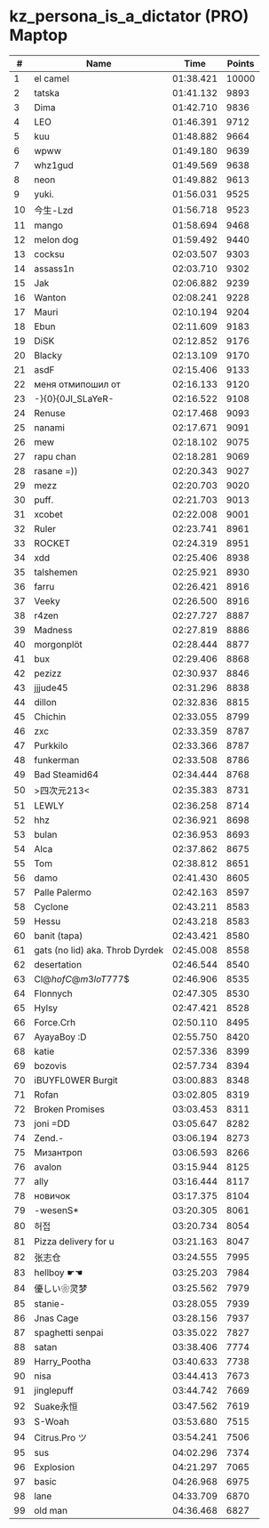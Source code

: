 # kz_persona_is_a_dictator (PRO) Maptop

|  # | Name | Time | Points |
|-------------- | -------------- | -------------- | -------------- | 
| 1 | el camel | 01:38.421 | 10000 | 
| 2 | tatska | 01:41.132 | 9893 | 
| 3 | Dima | 01:42.710 | 9836 | 
| 4 | LEO | 01:46.391 | 9712 | 
| 5 | kuu | 01:48.882 | 9664 | 
| 6 | wpww | 01:49.180 | 9639 | 
| 7 | whz1gud | 01:49.569 | 9638 | 
| 8 | neon | 01:49.882 | 9613 | 
| 9 | yuki. | 01:56.031 | 9525 | 
| 10 | 今生-Lzd | 01:56.718 | 9523 | 
| 11 | mango | 01:58.694 | 9468 | 
| 12 | melon dog | 01:59.492 | 9440 | 
| 13 | cocksu | 02:03.507 | 9303 | 
| 14 | assass1n | 02:03.710 | 9302 | 
| 15 | Jak | 02:06.882 | 9239 | 
| 16 | Wanton | 02:08.241 | 9228 | 
| 17 | Mauri | 02:10.194 | 9204 | 
| 18 | Ebun | 02:11.609 | 9183 | 
| 19 | DiSK | 02:12.852 | 9176 | 
| 20 | Blacky | 02:13.109 | 9170 | 
| 21 | asdF | 02:15.406 | 9133 | 
| 22 | меня отмипошил от | 02:16.133 | 9120 | 
| 23 | -}{0}{0JI_SLaYeR- | 02:16.522 | 9108 | 
| 24 | Renuse | 02:17.468 | 9093 | 
| 25 | nanami | 02:17.671 | 9091 | 
| 26 | mew | 02:18.102 | 9075 | 
| 27 | rapu chan | 02:18.281 | 9069 | 
| 28 | rasane =)) | 02:20.343 | 9027 | 
| 29 | mezz | 02:20.703 | 9020 | 
| 30 | puff. | 02:21.703 | 9013 | 
| 31 | xcobet | 02:22.008 | 9001 | 
| 32 | Ruler | 02:23.741 | 8961 | 
| 33 | ROCKET | 02:24.319 | 8951 | 
| 34 | xdd | 02:25.406 | 8938 | 
| 35 | talshemen | 02:25.921 | 8930 | 
| 36 | farru | 02:26.421 | 8916 | 
| 37 | Veeky | 02:26.500 | 8916 | 
| 38 | r4zen | 02:27.727 | 8887 | 
| 39 | Madness | 02:27.819 | 8886 | 
| 40 | morgonplöt | 02:28.444 | 8877 | 
| 41 | bux | 02:29.406 | 8868 | 
| 42 | pezizz | 02:30.937 | 8846 | 
| 43 | jjjude45 | 02:31.296 | 8838 | 
| 44 | dillon | 02:32.836 | 8815 | 
| 45 | Chichin | 02:33.055 | 8799 | 
| 46 | zxc | 02:33.359 | 8787 | 
| 47 | Purkkilo | 02:33.366 | 8787 | 
| 48 | funkerman | 02:33.508 | 8786 | 
| 49 | Bad Steamid64 | 02:34.444 | 8768 | 
| 50 | >四次元213< | 02:35.383 | 8731 | 
| 51 | LEWLY | 02:36.258 | 8714 | 
| 52 | hhz | 02:36.921 | 8698 | 
| 53 | bulan | 02:36.953 | 8693 | 
| 54 | Alca | 02:37.862 | 8675 | 
| 55 | Tom | 02:38.812 | 8651 | 
| 56 | damo | 02:41.430 | 8605 | 
| 57 | Palle Palermo | 02:42.163 | 8597 | 
| 58 | Cyclone | 02:43.211 | 8583 | 
| 59 | Hessu | 02:43.218 | 8583 | 
| 60 | banit (tapa) | 02:43.421 | 8580 | 
| 61 | gats (no lid) aka. Throb Dyrdek | 02:45.008 | 8558 | 
| 62 | desertation | 02:46.544 | 8540 | 
| 63 | Cl@$h of C@m3loT777$$ | 02:46.906 | 8535 | 
| 64 | Flonnych | 02:47.305 | 8530 | 
| 65 | Hylsy | 02:47.421 | 8528 | 
| 66 | Force.Crh | 02:50.110 | 8495 | 
| 67 | AyayaBoy :D | 02:55.750 | 8420 | 
| 68 | katie | 02:57.336 | 8399 | 
| 69 | bozovis | 02:57.734 | 8394 | 
| 70 | iBUYFL0WER Burgit | 03:00.883 | 8348 | 
| 71 | Rofan | 03:02.805 | 8319 | 
| 72 | Broken Promises | 03:03.453 | 8311 | 
| 73 | joni =DD | 03:05.647 | 8282 | 
| 74 | Zend.- | 03:06.194 | 8273 | 
| 75 | Мизантроп | 03:06.593 | 8266 | 
| 76 | avalon | 03:15.944 | 8125 | 
| 77 | ally | 03:16.444 | 8117 | 
| 78 | новичок | 03:17.375 | 8104 | 
| 79 | -wesenS* | 03:20.305 | 8061 | 
| 80 | 허접 | 03:20.734 | 8054 | 
| 81 | Pizza delivery for u | 03:21.163 | 8047 | 
| 82 | 张志仓 | 03:24.555 | 7995 | 
| 83 | hellboy ☛☚ | 03:25.203 | 7984 | 
| 84 | 優しい❀灵梦 | 03:25.562 | 7979 | 
| 85 | stanie- | 03:28.055 | 7939 | 
| 86 | Jnas Cage | 03:28.156 | 7937 | 
| 87 | spaghetti senpai | 03:35.022 | 7827 | 
| 88 | satan | 03:38.406 | 7774 | 
| 89 | Harry_Pootha | 03:40.633 | 7738 | 
| 90 | nisa | 03:44.413 | 7673 | 
| 91 | jinglepuff | 03:44.742 | 7669 | 
| 92 | Suake永恒 | 03:47.562 | 7619 | 
| 93 | S-Woah | 03:53.680 | 7515 | 
| 94 | Citrus.Pro ツ | 03:54.241 | 7506 | 
| 95 | sus | 04:02.296 | 7374 | 
| 96 | Explosion | 04:21.297 | 7065 | 
| 97 | basic | 04:26.968 | 6975 | 
| 98 | lane | 04:33.709 | 6870 | 
| 99 | old man | 04:36.468 | 6827 | 

